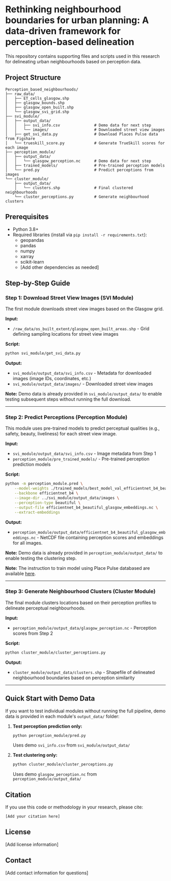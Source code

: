 # Rethinking neighbourhood boundaries for urban planning: A data-driven framework for perception-based delineation

This repository contains supporting files and scripts used in this research for delineating urban neighbourhoods based on perception data.

## Project Structure

```
Perception_based_neighbourhoods/
├── raw_data/
│   ├── ET_cells_glasgow.shp
│   ├── glasgow_bounds.shp
│   ├── glasgow_open_built.shp
│   └── glasgow_svi_grid.shp
├── svi_module/
│   ├── output_data/
│   │   ├── svi_info.csv               # Demo data for next step
│   │   └── images/                    # Downloaded street view images
│   ├── get_svi_data.py                # Download Places Pulse data from Figshare
│   └── trueskill_score.py             # Generate TrueSkill scores for each image
├── perception_module/
│   ├── output_data/
│   │   └── glasgow_perception.nc      # Demo data for next step
│   ├── trained_models/                # Pre-trained perception models
│   └── pred.py                        # Predict perceptions from images
└── cluster_module/
    ├── output_data/
    │   └── clusters.shp               # Final clustered neighbourhoods
    └── cluster_perceptions.py         # Generate neighbourhood clusters
```

## Prerequisites

- Python 3.8+
- Required libraries (install via `pip install -r requirements.txt`):
  - geopandas
  - pandas
  - numpy
  - xarray
  - scikit-learn
  - [Add other dependencies as needed]

## Step-by-Step Guide

### Step 1: Download Street View Images (SVI Module)

The first module downloads street view images based on the Glasgow grid.

**Input:**
- `/raw_data/os_built_extent/glasgow_open_built_areas.shp` - Grid defining sampling locations for street view images

**Script:**
```bash
python svi_module/get_svi_data.py
```

**Output:**
- `svi_module/output_data/svi_info.csv` - Metadata for downloaded images (image IDs, coordinates, etc.)
- `svi_module/output_data/images/` - Downloaded street view images

**Note:** Demo data is already provided in `svi_module/output_data/` to enable testing subsequent steps without running the full download.

---

### Step 2: Predict Perceptions (Perception Module)

This module uses pre-trained models to predict perceptual qualities (e.g., safety, beauty, liveliness) for each street view image.

**Input:**
- `svi_module/output_data/svi_info.csv` - Image metadata from Step 1
- `perception_module/pre_trained_models/` - Pre-trained perception prediction models

**Script:**
```bash
python -m perception_module.pred \
    --model-weights ./trained_models/best_model_val_efficientnet_b4_beautiful.pt \
    --backbone efficientnet_b4 \
    --image-dir ../svi_module/output_data/images \
    --perception-type beautiful \
    --output-file efficientnet_b4_beautiful_glasgow_embeddings.nc \
    --extract-embeddings 
```

**Output:**
- `perception_module/output_data/efficientnet_b4_beautiful_glasgow_embeddings.nc` - NetCDF file containing perception scores and embeddings for all images. 

**Note:** Demo data is already provided in `perception_module/output_data/` to enable testing the clustering step.

**Note:**  The instruction to train model using Place Pulse databased are available [here](/perception_module/readme.md). 

---

### Step 3: Generate Neighbourhood Clusters (Cluster Module)

The final module clusters locations based on their perception profiles to delineate perceptual neighbourhoods.

**Input:**
- `perception_module/output_data/glasgow_perception.nc` - Perception scores from Step 2

**Script:**
```bash
python cluster_module/cluster_perceptions.py
```

**Output:**
- `cluster_module/output_data/clusters.shp` - Shapefile of delineated neighbourhood boundaries based on perception similarity

---

## Quick Start with Demo Data

If you want to test individual modules without running the full pipeline, demo data is provided in each module's `output_data/` folder:

1. **Test perception prediction only:**
   ```bash
   python perception_module/pred.py
   ```
   Uses demo `svi_info.csv` from `svi_module/output_data/`

2. **Test clustering only:**
   ```bash
   python cluster_module/cluster_perceptions.py
   ```
   Uses demo `glasgow_perception.nc` from `perception_module/output_data/`

## Citation

If you use this code or methodology in your research, please cite:

```
[Add your citation here]
```

## License

[Add license information]

## Contact

[Add contact information for questions]